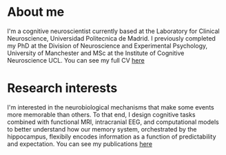 
# About me
I'm a cognitive neuroscientist currently based at the Laboratory for Clinical Neuroscience, Universidad Politecnica de Madrid.
I previously completed my PhD at the Division of Neuroscience and Experimental Psychology, University of Manchester and MSc at the Institute of Cognitive Neuroscience UCL. You can see my full CV [here](frdarya.github.io/CV)

# Research interests
I'm interested in the neurobiological mechanisms that make some events more memorable than others. To that end, I design cognitive tasks combined with functional MRI, intracranial EEG, and computational models to better understand how our memory system, orchestrated by the hippocampus, flexibily encodes information as a function of predictability and expectation. You can see my publications [here](frdarya.github.io/publications)
